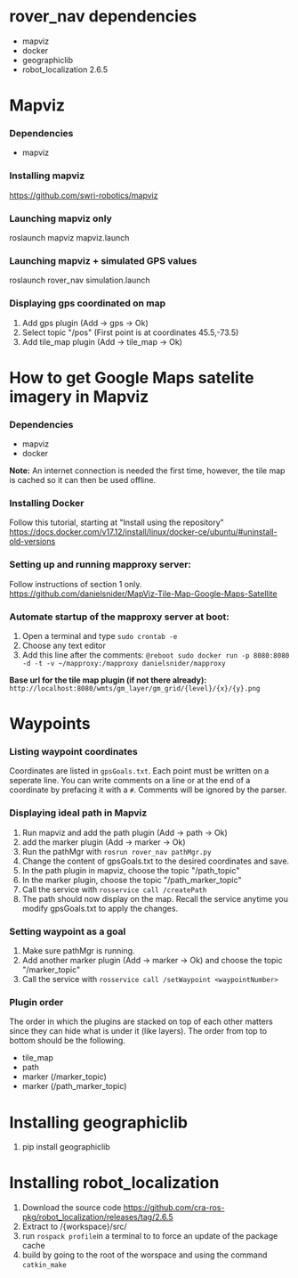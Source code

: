 # rover_nav dependencies
* mapviz
* docker
* geographiclib
* robot_localization 2.6.5

# Mapviz

### Dependencies
* mapviz

### Installing mapviz
https://github.com/swri-robotics/mapviz

### Launching mapviz only
roslaunch mapviz mapviz.launch

### Launching mapviz + simulated GPS values
roslaunch rover_nav simulation.launch

### Displaying gps coordinated on map
1. Add gps plugin (Add -> gps -> Ok)
2. Select topic "/pos" (First point is at coordinates 45.5,-73.5)
3. Add tile_map plugin (Add -> tile_map -> Ok)

# How to get Google Maps satelite imagery in Mapviz
### Dependencies
* mapviz
* docker

**Note:** An internet connection is needed the first time, however, the tile map is cached so it can then be used offline.

### Installing Docker
Follow this tutorial, starting at "Install using the repository"
https://docs.docker.com/v17.12/install/linux/docker-ce/ubuntu/#uninstall-old-versions

### Setting up and running mapproxy server:
Follow instructions of section 1 only.
https://github.com/danielsnider/MapViz-Tile-Map-Google-Maps-Satellite

### Automate startup of the mapproxy server at boot:
1. Open a terminal and type `sudo crontab -e`
2. Choose any text editor
3. Add this line after the comments: `@reboot sudo docker run -p 8080:8080 -d -t -v ~/mapproxy:/mapproxy danielsnider/mapproxy`

**Base url for the tile map plugin (if not there already):** `http://localhost:8080/wmts/gm_layer/gm_grid/{level}/{x}/{y}.png`

# Waypoints

### Listing waypoint coordinates
Coordinates are listed in `gpsGoals.txt`. Each point must be written on a seperate line. You can write comments on a line or at the end
of a coordinate by prefacing it with a `#`. Comments will be ignored by the parser.

### Displaying ideal path in Mapviz
1. Run mapviz and add the path plugin (Add -> path -> Ok)
2. add the marker plugin (Add -> marker -> Ok)
3. Run the pathMgr with `rosrun rover_nav pathMgr.py`
4. Change the content of gpsGoals.txt to the desired coordinates and save.
5. In the path plugin in mapviz, choose the topic "/path_topic"
6. In the marker plugin, choose the topic "/path_marker_topic"
7. Call the service with `rosservice call /createPath`
8. The path should now display on the map. Recall the service anytime you modify gpsGoals.txt to apply the changes.

### Setting waypoint as a goal
1. Make sure pathMgr is running.
2. Add another marker plugin (Add -> marker -> Ok) and choose the topic "/marker_topic"
2. Call the service with `rosservice call /setWaypoint <waypointNumber>`

### Plugin order
The order in which the plugins are stacked on top of each other matters since they can hide what is under it (like layers). The order from top to bottom should be the following.
* tile_map
* path
* marker (/marker_topic)
* marker (/path_marker_topic)

# Installing geographiclib
1. pip install geographiclib

# Installing robot_localization
1. Download the source code https://github.com/cra-ros-pkg/robot_localization/releases/tag/2.6.5
2. Extract to /{workspace}/src/
3. run `rospack profile`in a terminal to to force an update of the package cache
4. build by going to the root of the worspace and using the command `catkin_make`
